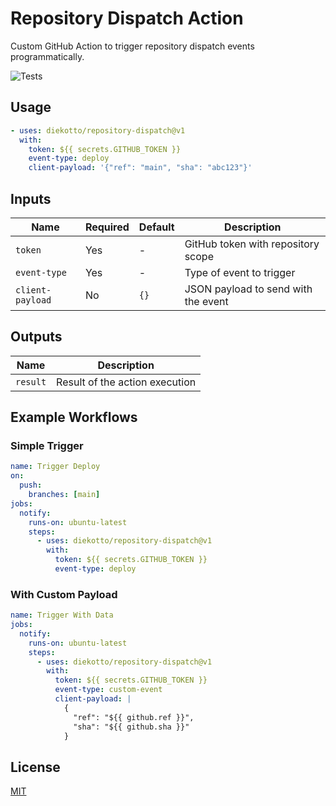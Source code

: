 # Repository Dispatch Action

Custom GitHub Action to trigger repository dispatch events programmatically.

![Tests](https://github.com/diekotto/repository-dispatch/actions/workflows/test.yml/badge.svg)

## Usage

```yaml
- uses: diekotto/repository-dispatch@v1
  with:
    token: ${{ secrets.GITHUB_TOKEN }}
    event-type: deploy
    client-payload: '{"ref": "main", "sha": "abc123"}'
```

## Inputs

| Name             | Required | Default | Description                         |
| ---------------- | -------- | ------- | ----------------------------------- |
| `token`          | Yes      | -       | GitHub token with repository scope  |
| `event-type`     | Yes      | -       | Type of event to trigger            |
| `client-payload` | No       | `{}`    | JSON payload to send with the event |

## Outputs

| Name     | Description                    |
| -------- | ------------------------------ |
| `result` | Result of the action execution |

## Example Workflows

### Simple Trigger

```yaml
name: Trigger Deploy
on:
  push:
    branches: [main]
jobs:
  notify:
    runs-on: ubuntu-latest
    steps:
      - uses: diekotto/repository-dispatch@v1
        with:
          token: ${{ secrets.GITHUB_TOKEN }}
          event-type: deploy
```

### With Custom Payload

```yaml
name: Trigger With Data
jobs:
  notify:
    runs-on: ubuntu-latest
    steps:
      - uses: diekotto/repository-dispatch@v1
        with:
          token: ${{ secrets.GITHUB_TOKEN }}
          event-type: custom-event
          client-payload: |
            {
              "ref": "${{ github.ref }}",
              "sha": "${{ github.sha }}"
            }
```

## License

[MIT](LICENSE)
